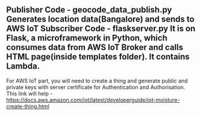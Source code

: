 Publisher Code - geocode_data_publish.py
Generates location data(Bangalore) and sends to AWS IoT
Subscriber Code - flaskserver.py
It is on Flask, a microframework in Python, which consumes data from AWS IoT Broker and calls HTML page(inside templates folder). It contains Lambda.
-----------------------------
For AWS IoT part, you will need to create a thing and generate public and private keys with server certificate for Authentication and Authorisation.
This link will help -
https://docs.aws.amazon.com/iot/latest/developerguide/iot-moisture-create-thing.html
 